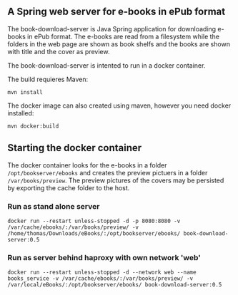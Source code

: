 ## A Spring web server for e-books in ePub format

The book-download-server is Java Spring application for downloading e-books in ePub format. 
The e-books are read from a filesystem while the folders in the web page are shown as
book shelfs and the books are shown with title and the cover as preview.

The book-download-server is intented to run in a docker container. 

The build requieres Maven:
```
mvn install
```
The docker image can also created using maven, however you need docker installed:
```
mvn docker:build
```

## Starting the docker container

The docker container looks for the e-books in a folder ```/opt/bookserver/ebooks``` and creates the preview pictuers in a folder ```/var/books/preview```. The preview pictures of the covers
may be persisted by exporting the cache folder to the host.


### Run as stand alone server

```
docker run --restart unless-stopped -d -p 8080:8080 -v /var/cache/ebooks/:/var/books/preview/ -v /home/thomas/Downloads/eBooks/:/opt/bookserver/ebooks/ book-download-server:0.5
```

### Run as server behind haproxy with own network 'web'

```
docker run --restart unless-stopped -d --network web --name books_service -v /var/cache/ebooks/:/var/books/preview/ -v /var/local/eBooks/:/opt/bookserver/ebooks/ book-download-server:0.5
```
